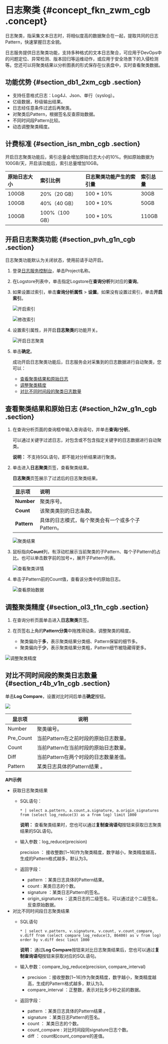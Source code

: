 # 日志聚类 {#concept_fkn_zwm_cgb .concept}

日志聚类，指采集文本日志时，将相似度高的数据聚合在一起，提取共同的日志Pattern，快速掌握日志全貌。

日志服务提供日志聚类功能，支持多种格式的文本日志聚合，可应用于DevOps中的问题定位、异常检测、版本回归等运维动作，或应用于安全场景下的入侵检测等。您还可以将聚类结果以分析图表的形式保存在仪表盘中，实时查看聚类数据。

## 功能优势 {#section_db1_2xm_cgb .section}

-   支持任意格式日志：Log4J、Json、单行（syslog）。
-   亿级数据，秒级输出结果。
-   日志经任意条件过滤后再聚类。
-   对聚类后Pattern，根据签名反查原始数据。
-   不同时间段Pattern比较。
-   动态调整聚类精度。

## 计费标准 {#section_isn_mbn_cgb .section}

开启日志聚类功能后，索引总量会增加原始日志大小的10%。例如原始数据为100GB/天，开启该功能后，索引总量增加10GB。

|原始日志大小|索引比例|日志聚类功能产生的索引量|索引总量|
|:-----|:---|:-----------|:---|
|100GB|20%（20 GB）|100 \* 10%|30GB|
|100GB|40%（40 GB）|100 \* 10%|50GB|
|100GB|100%（100 GB）|100 \* 10%|110GB|

## 开启日志聚类功能 {#section_pvh_g1n_cgb .section}

日志聚类功能默认为关闭状态，使用前请手动开启。

1.  登录[日志服务控制台](https://sls.console.aliyun.com)，单击Project名称。
2.  在Logstore列表中，单击指定Logstore在**查询分析**列对应的**查询**。
3.  如果设置过索引，单击**查询分析属性** \> **设置**。如果没有设置过索引，单击**开启索引**。

    ![](images/12614_zh-CN.png "开启索引")

    ![](images/14015_zh-CN.png "修改索引")

4.  设置索引属性，并开启**日志聚类**的功能开关。

    ![](images/34193_zh-CN.png "开启日志聚类")

5.  单击**确定**。

    成功开启日志聚类功能后，日志服务会对采集到的日志数据进行自动聚类，您可以：

    -   [查看聚类结果和原始日志](#)
    -   [调整聚类精度](#)
    -   [对比不同时间段的聚类日志数量](#)

## 查看聚类结果和原始日志 {#section_h2w_g1n_cgb .section}

1.  在查询分析页面的查询框中输入查询语句，并单击**查询/分析**。

    可以通过关键字过滤日志，对包含或不包含指定关键字的日志数据进行自动聚类。

    **说明：** 不支持SQL语句，即不能对分析结果进行聚类。

2.  单击进入**日志聚类**页签，查看聚类结果。

    **日志聚类**页签展示了过滤后的日志聚类结果。

    |显示项|说明|
    |:--|:-|
    |**Number**|聚类序号。|
    |**Count**|该聚类类别的日志条数。|
    |**Pattern**|具体的日志模式，每个聚类会有一个或多个子Pattern。|

    ![](images/34194_zh-CN.png "聚类结果")

3.  鼠标指向**Count**列，有浮动栏展示当前聚类的子Pattern、每个子Pattern的占比。也可以单击数字前的加号+，展开子Pattern列表。

    ![](images/34195_zh-CN.png "查看聚类详情")

4.  单击子Pattern前的Count值，查看该分类中的原始日志。

    ![](images/34218_zh-CN.png "查看原始数据")


## 调整聚类精度 {#section_ol3_t1n_cgb .section}

1.  在查询分析页面单击进入**日志聚类**页签。
2.  在页签右上角的**Pattern分类**中拖拽滑动条，调整聚类的精度。

    -   聚类偏向于**多**，表示聚类结果分类细、Pattern保留的细节多。
    -   聚类偏向于**少**，表示聚类结果分类粗，Pattern细节被隐藏得更多。

![](images/34196_zh-CN.png "调整聚类精度")

## 对比不同时间段的聚类日志数量 {#section_r4b_v1n_cgb .section}

单击**Log Compare**，设置对比时间后单击**确定**按钮。

![](http://static-aliyun-doc.oss-cn-hangzhou.aliyuncs.com/assets/img/79843/156214890434223_zh-CN.png)

|显示项|说明|
|---|--|
|Number|聚类编号。|
|Pre\_Count|当前Pattern在之前时段的原始日志数量。|
|Count|当前Pattern在当前时段的原始日志数量。|
|Diff|当前Pattern在两个时段的日志数量差值。|
|Pattern|某类日志具体的Pattern结果 。|

**API示例** 

-   获取日志聚类结果
    -   SQL语句：

        ``` {#codeblock_vh5_awa_aa5}
        * | select a.pattern, a.count,a.signature, a.origin_signatures from (select log_reduce(3) as a from log) limit 1000 
        ```

        **说明：** 查看聚类结果时，您也可以通过**复制查询语句**按钮来获取日志聚类结果的SQL语句。

    -   输入参数：log\_reduce\(precision\)

        precision ： 接收整数\[1~16\]作为聚类精度，数字越小，聚类精度越高，生成的Pattern格式越多，默认为3。

    -   返回字段：
        -   pattern ：某类日志具体的Pattern结果。
        -   count : 某类日志的个数。
        -   signature ：某类日志Pattern的签名。
        -   origin\_signatures ：这类日志的二级签名，可以通过这个二级签名，反查原始数据。
-   对比不同时间段日志聚类结果
    -   SQL语句

        ``` {#codeblock_ahv_av0_lvp}
        * | select v.pattern, v.signature, v.count, v.count_compare, v.diff from (select compare_log_reduce(3, 86400) as v from log) order by v.diff desc limit 1000 
        ```

        **说明：** 通过**Log Compare**按钮来对比日志聚类结果后，您也可以通过**复制查询语句**按钮来获取对应的SQL语句。

    -   输入参数：compare\_log\_reduce\(precision, compare\_interval\)
        -   precision ：接收整数\[1~16\]作为聚类精度，数字越小，聚类精度越高，生成的Pattern格式越多，默认为3。
        -   compare\_interval ：正整数，表示对比多少秒之前的数据。
    -   返回字段：
        -   pattern ：某类日志具体的Pattern结果 。
        -   signature ：某类日志Pattern的签名。
        -   count ： 某类日志的个数。
        -   count\_compare : 对比时间段同signature日志个数。
        -   diff ： count和count\_compare的差值。


